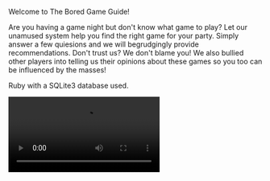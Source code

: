 Welcome to The Bored Game Guide!

Are you having a game night but don't know what game to play? Let our unamused system help you find the right game for your party. Simply answer a few quiesions and we will begrudgingly provide recommendations. Don't trust us? We don't blame you! We also bullied other players into telling us their opinions about these games so you too can be influenced by the masses! 

Ruby with a SQLite3 database used.

![mp4 demonstrating use of app](img/zoom_1.mp4)
